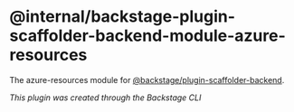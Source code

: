 # @internal/backstage-plugin-scaffolder-backend-module-azure-resources

The azure-resources module for [@backstage/plugin-scaffolder-backend](https://www.npmjs.com/package/@backstage/plugin-scaffolder-backend).

_This plugin was created through the Backstage CLI_
